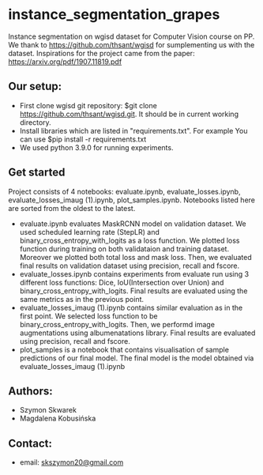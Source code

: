# instance_segmentation_grapes
Instance segmentation on wgisd dataset for Computer Vision course on PP.
We thank to https://github.com/thsant/wgisd for sumplementing us with the dataset.
Inspirations for the project came from the paper: https://arxiv.org/pdf/1907.11819.pdf

## Our setup:
 - First clone wgisd git repository: $git clone https://github.com/thsant/wgisd.git. It should be in current working directory.
 - Install libraries which are listed in "requirements.txt". For example You can use $pip install -r requirements.txt
 - We used python 3.9.0 for running experiments.

## Get started
Project consists of 4 notebooks: evaluate.ipynb, evaluate_losses.ipynb, evaluate_losses_imaug (1).ipynb, plot_samples.ipynb. Notebooks listed here are sorted from the oldest to the latest. 
 - evaluate.ipynb evaluates MaskRCNN model on validation dataset. We used scheduled learning rate (StepLR) and binary_cross_entropy_with_logits as a loss function. We plotted loss function during training on both validataion and training dataset. Moreover we plotted both total loss and mask loss. Then, we evaluated final results on validation dataset using precision, recall and fscore.
 - evaluate_losses.ipynb contains experiments from evaluate run using 3 different loss functions: Dice, IoU(Intersection over Union) and binary_cross_entropy_with_logits. Final results are evaluated using the same metrics as in the previous point.
 - evaluate_losses_imaug (1).ipynb contains similar evaluation as in the first point. We selected loss function to be binary_cross_entropy_with_logits. Then, we performd image augmentations using albumenatations library. Final results are evaluated using precision, recall and fscore.
 - plot_samples is a notebook that contains visualisation of sample predictions of our final model. The final model is the model obtained via evaluate_losses_imaug (1).ipynb
 
## Authors:
 - Szymon Skwarek
 - Magdalena Kobusińska

## Contact:
 - email: skszymon20@gmail.com
